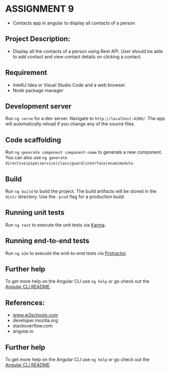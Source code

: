 # ASSIGNMENT 9
* Contacts app in angular to display all contacts of a person

## Project Description:
* Display all the contacts of a person using Rest API. User should be able to add contact and view contact details on clicking a contact. 

## Requirement
* IntelliJ Idea or Visual Studio Code and a web browser.
* Node package manager 

## Development server

Run `ng serve` for a dev server. Navigate to `http://localhost:4200/`. The app will automatically reload if you change any of the source files.

## Code scaffolding

Run `ng generate component component-name` to generate a new component. You can also use `ng generate directive|pipe|service|class|guard|interface|enum|module`.

## Build

Run `ng build` to build the project. The build artifacts will be stored in the `dist/` directory. Use the `-prod` flag for a production build.

## Running unit tests

Run `ng test` to execute the unit tests via [Karma](https://karma-runner.github.io).

## Running end-to-end tests

Run `ng e2e` to execute the end-to-end tests via [Protractor](http://www.protractortest.org/).

## Further help

To get more help on the Angular CLI use `ng help` or go check out the [Angular CLI README](https://github.com/angular/angular-cli/blob/master/README.md).
 
## References:
* www.w3schools.com
* developer.mozilla.org
* stackoverflow.com
* angular.io


## Further help

To get more help on the Angular CLI use `ng help` or go check out the [Angular CLI README](https://github.com/angular/angular-cli/blob/master/README.md).


